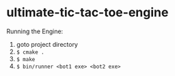 # ultimate-tic-tac-toe-engine

Running the Engine:
1. goto project directory
2. `$ cmake .`
3. `$ make`
4. `$ bin/runner <bot1 exe> <bot2 exe>`
